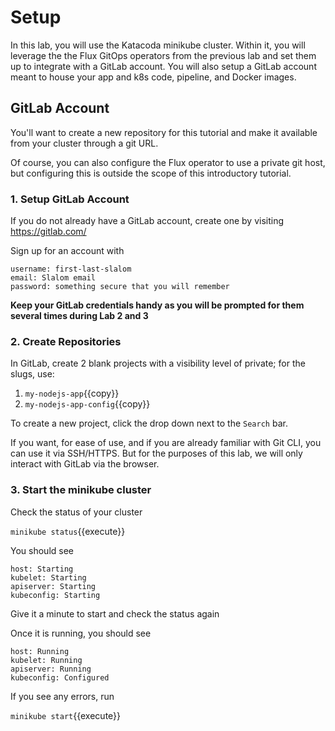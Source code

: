 # Setup

In this lab, you will use the Katacoda minikube cluster. Within it, you will leverage the the Flux GitOps operators from the previous lab and set them up to integrate with a GitLab account. You will also setup a GitLab account meant to house your app and k8s code, pipeline, and Docker images.

## GitLab Account

You'll want to create a new repository for this tutorial and make it available from your cluster through a git URL.

Of course, you can also configure the Flux operator to use a private git host, but configuring this is outside the scope of this introductory tutorial.

### 1. Setup GitLab Account

If you do not already have a GitLab account, create one by visiting https://gitlab.com/

Sign up for an account with
```
username: first-last-slalom
email: Slalom email
password: something secure that you will remember
```

**Keep your GitLab credentials handy as you will be prompted for them several times during Lab 2 and 3**

### 2. Create Repositories

In GitLab, create 2 blank projects with a visibility level of private; for the slugs, use:
1. `my-nodejs-app`{{copy}}
1. `my-nodejs-app-config`{{copy}}

To create a new project, click the drop down next to the `Search` bar.

If you want, for ease of use, and if you are already familiar with Git CLI, you can use it via SSH/HTTPS. But for the purposes of this lab, we will only interact with GitLab via the browser.

### 3. Start the minikube cluster

Check the status of your cluster

`minikube status`{{execute}}

You should see
```shell
host: Starting
kubelet: Starting
apiserver: Starting
kubeconfig: Starting
```

Give it a minute to start and check the status again

Once it is running, you should see
```shell
host: Running
kubelet: Running
apiserver: Running
kubeconfig: Configured
```

If you see any errors, run

`minikube start`{{execute}}
